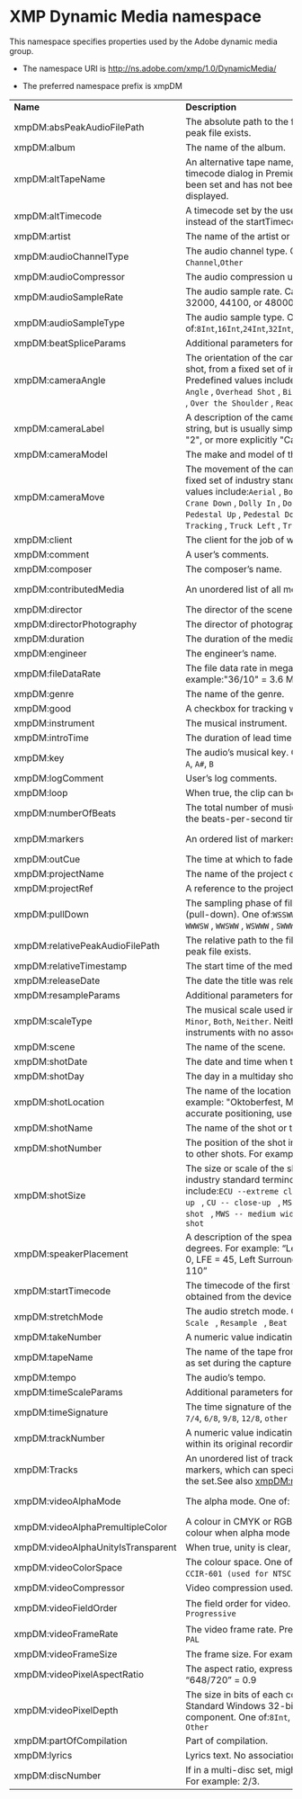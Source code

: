 # XMP Dynamic Media namespace

This namespace specifies properties used by the Adobe dynamic media group.

- The namespace URI is http://ns.adobe.com/xmp/1.0/DynamicMedia/

- The preferred namespace prefix is xmpDM

|    |           |    |
|----|-----------|----|
|**Name**|**Description**|**Type**|
|xmpDM:absPeakAudioFilePath|The absolute path to the file’s peak audio file. If empty, no peak file exists.  |[URI](./XMPDataTypes/CoreProperties.md#uri)|
|xmpDM:album|The name of the album.  |[Text](./XMPDataTypes/CoreProperties.md#text)|
|xmpDM:altTapeName|An alternative tape name, set via the project window or timecode dialog in Premiere. If an alternative name has been set and has not been reverted, that name is displayed.  |[Text](./XMPDataTypes/CoreProperties.md#text)|
|xmpDM:altTimecode|A timecode set by the user. When specified, it is used instead of the startTimecode.  |[Timecode](./XMPDataTypes/Timecode.md)|
|xmpDM:artist|The name of the artist or artists.  |[Text](./XMPDataTypes/CoreProperties.md#text)|
|xmpDM:audioChannelType|The audio channel type. One of:`Mono`,`Stereo`,`5.1`,`7.1`,`16 Channel`,`Other`|Closed Choice of [Text](./XMPDataTypes/CoreProperties.md#text)|
|xmpDM:audioCompressor|The audio compression used. For example, MP3.  |[Text](./XMPDataTypes/CoreProperties.md#text)|
|xmpDM:audioSampleRate|The audio sample rate. Can be any value, but commonly 32000, 44100, or 48000.  |[Integer](./XMPDataTypes/CoreProperties.md#integer)|
|xmpDM:audioSampleType|The audio sample type. One of:`8Int`,`16Int`,`24Int`,`32Int`,`32Float`,`Compressed`,`Packed`,`Other`|Closed Choice of [Text](./XMPDataTypes/CoreProperties.md#text)|
|xmpDM:beatSpliceParams|Additional parameters for Beat Splice stretch mode.  |[beatSpliceStretch](./XMPDataTypes/beatSpliceStretch.md)|
|xmpDM:cameraAngle|The orientation of the camera to the subject in a static shot, from a fixed set of industry standard terminology. Predefined values include: `Low Angle` , `Eye Level` , `High Angle` , `Overhead Shot` , `Birds Eye Shot` , `Dutch Angle` , `POV` , `Over the Shoulder` , `Reaction Shot`  |Open Choice of [Text](./XMPDataTypes/CoreProperties.md#text)|
|xmpDM:cameraLabel|A description of the camera used for a shoot. Can be any string, but is usually simply a number, for example "1", "2", or more explicitly "Camera 1"  |[Text](./XMPDataTypes/CoreProperties.md#text)|
|xmpDM:cameraModel|The make and model of the camera used for a shoot.  |[Text](./XMPDataTypes/CoreProperties.md#text)|
|xmpDM:cameraMove|The movement of the camera during the shot, from a fixed set of industry standard terminology. Predefined values include:`Aerial` , `Boom Up` , `Boom Down` , `Crane Up` , `Crane Down` , `Dolly In` , `Dolly Out` , `Pan Left` , `Pan Right` , `Pedestal Up` , `Pedestal Down` , `Tilt Up` , `Tilt Down` , `Tracking` , `Truck Left` , `Truck Right` , `Zoom In` , `Zoom Out`|Open Choice of [Text](./XMPDataTypes/CoreProperties.md#text)|
|xmpDM:client|The client for the job of which this shot or take is a part.  |[Text](./XMPDataTypes/CoreProperties.md#text)|
|xmpDM:comment|A user’s comments.  |[Text](./XMPDataTypes/CoreProperties.md#text)|
|xmpDM:composer|The composer’s name.  |[Text](./XMPDataTypes/CoreProperties.md#text)|
|xmpDM:contributedMedia|An unordered list of all media used to create this media.  |Unordered array of [Media](./XMPDataTypes/Media.md)|
|xmpDM:director|The director of the scene.  |[Text](./XMPDataTypes/CoreProperties.md#text)|
|xmpDM:directorPhotography|The director of photography for the scene.  |[Text](./XMPDataTypes/CoreProperties.md#text)|
|xmpDM:duration|The duration of the media file.  |[Time](./XMPDataTypes/Time.md)|
|xmpDM:engineer|The engineer’s name.  |[Text](./XMPDataTypes/CoreProperties.md#text)|
|xmpDM:fileDataRate|The file data rate in megabytes per second. For example:"36/10" = 3.6 MB/sec  |[Rational](./XMPDataTypes/CoreProperties.md#rational)|
|xmpDM:genre|The name of the genre.  |[Text](./XMPDataTypes/CoreProperties.md#text)|
|xmpDM:good|A checkbox for tracking whether a shot is a keeper.  |[Boolean](./XMPDataTypes/CoreProperties.md#boolean)|
|xmpDM:instrument|The musical instrument.  |[Text](./XMPDataTypes/CoreProperties.md#text)|
|xmpDM:introTime|The duration of lead time for queuing music.  |[Time](./XMPDataTypes/Time.md)|
|xmpDM:key|The audio’s musical key. One of:`C`, `C#`, `D`, `D#`, `E`, `F`, `F#`, `G`, `G#`, `A`, `A#`, `B`  |Closed Choice of [Text](./XMPDataTypes/CoreProperties.md#text)|
|xmpDM:logComment|User’s log comments.  |[Text](./XMPDataTypes/CoreProperties.md#text)|
|xmpDM:loop|When true, the clip can be looped seamlessly.  |[Boolean](./XMPDataTypes/CoreProperties.md#boolean)|
|xmpDM:numberOfBeats|The total number of musical beats in a clip; for example, the beats-per-second times the duration in seconds.  |[Real](./XMPDataTypes/CoreProperties.md#real)|
|xmpDM:markers|An ordered list of markers. See also [xmpDM:Tracks](./XMPDataTypes/Track.md).  |Ordered array of [Marker](./XMPDataTypes/Marker.md)|
|xmpDM:outCue|The time at which to fade out.  |[Time](./XMPDataTypes/Time.md)|
|xmpDM:projectName|The name of the project of which this file is a part.  |[Text](./XMPDataTypes/CoreProperties.md#text)|
|xmpDM:projectRef|A reference to the project of which this file is a part.  |[ProjectLink](./XMPDataTypes/ProjectLink.md)|
|xmpDM:pullDown|The sampling phase of film to be converted to video (pull-down). One of:`WSSWW` , `SSWWW` , `SWWWS` , `WWWSS` , `WWSSW` , `WWWSW` , `WWSWW` , `WSWWW` , `SWWWW` , `WWWWS`  |Closed Choice of [Text](./XMPDataTypes/CoreProperties.md#text)|
|xmpDM:relativePeakAudioFilePath|The relative path to the file’s peak audio file. If empty, no peak file exists.  |[URI](./XMPDataTypes/CoreProperties.md#uri)|
|xmpDM:relativeTimestamp|The start time of the media inside the audio project.  |[Time](./XMPDataTypes/Time.md)|
|xmpDM:releaseDate|The date the title was released.  |[Date](./XMPDataTypes/CoreProperties.md#date)|
|xmpDM:resampleParams|Additional parameters for Resample stretch mode.  |[resampleStretch](./XMPDataTypes/resampleStretch.md)|
|xmpDM:scaleType|The musical scale used in the music. One of: `Major`, `Minor`, `Both`, `Neither`. Neither is most often used for instruments with no associated scale, such as drums.  |Closed Choice of [Text](./XMPDataTypes/CoreProperties.md#text)|
|xmpDM:scene|The name of the scene.  |[Text](./XMPDataTypes/CoreProperties.md#text)|
|xmpDM:shotDate|The date and time when the video was shot.  |[Date](./XMPDataTypes/CoreProperties.md#date)|
|xmpDM:shotDay|The day in a multiday shoot. For example: Day 2, Friday.  |[Text](./XMPDataTypes/CoreProperties.md#text)|
|xmpDM:shotLocation|The name of the location where the video was shot. For example: "Oktoberfest, Munich Germany". For more accurate positioning, use the Exif GPS values.  |[Text](./XMPDataTypes/CoreProperties.md#text)|
|xmpDM:shotName|The name of the shot or take.  |[Text](./XMPDataTypes/CoreProperties.md#text)|
|xmpDM:shotNumber|The position of the shot in a script or production, relative to other shots. For example: 1, 2, 1a, 1b, 1.1, 1.2.  |[Text](./XMPDataTypes/CoreProperties.md#text)|
|xmpDM:shotSize|The size or scale of the shot framing, from a fixed set of industry standard terminology. Predefined values include:`ECU --extreme close-up ` , `MCU -- medium close-up ` , `CU -- close-up ` , `MS -- medium shot ` , `WS -- wide shot ` , `MWS -- medium wide shot ` , `EWS -- extreme wide shot`  |Open Choice of [Text](./XMPDataTypes/CoreProperties.md#text)|
|xmpDM:speakerPlacement|A description of the speaker angles from centre front in degrees. For example: “Left = -30, Right = 30, Centre = 0, LFE = 45, Left Surround = -110, Right Surround = 110”  |[Text](./XMPDataTypes/CoreProperties.md#text)|
|xmpDM:startTimecode|The timecode of the first frame of video in the file, as obtained from the device control.  |[Timecode](./XMPDataTypes/Timecode.md)|
|xmpDM:stretchMode|The audio stretch mode. One of:`Fixed length, ` , `Time-Scale ` , `Resample ` , `Beat Splice  ` , `Hybrid`  |Closed Choice of [Text](./XMPDataTypes/CoreProperties.md#text)|
|xmpDM:takeNumber|A numeric value indicating the absolute number of a take.  |[Integer](./XMPDataTypes/CoreProperties.md#integer)|
|xmpDM:tapeName|The name of the tape from which the clip was captured, as set during the capture process.  |[Text](./XMPDataTypes/CoreProperties.md#text)|
|xmpDM:tempo|The audio’s tempo.  |[Real](./XMPDataTypes/CoreProperties.md#real)|
|xmpDM:timeScaleParams|Additional parameters for Time-Scale stretch mode.  |[timeScaleStretch](./XMPDataTypes/timeScaleStretch.md)|
|xmpDM:timeSignature|The time signature of the music. One of:`2/4`, `3/4`, `4/4`, `5/4`, `7/4`, `6/8`, `9/8`, `12/8`, `other`  |Closed Choice of [Text](./XMPDataTypes/CoreProperties.md#text)|
|xmpDM:trackNumber|A numeric value indicating the order of the audio file within its original recording.  |[Integer](./XMPDataTypes/CoreProperties.md#integer)|
|xmpDM:Tracks|An unordered list of tracks. A track is a named set of markers, which can specify a frame rate for all markers in the set.See also [xmpDM:markers](./XMPDataTypes/Marker.md).  |Unordered array of [Track](./XMPDataTypes/Track.md)|
|xmpDM:videoAlphaMode|The alpha mode. One of: straight, pre-multiplied , or none  |Closed Choice of [Text](./XMPDataTypes/CoreProperties.md#text)|
|xmpDM:videoAlphaPremultipleColor|A colour in CMYK or RGB to be used as the premultiple colour when alpha mode is premultiplied.  |[Colorants](./XMPDataTypes/Colorants.md)|
|xmpDM:videoAlphaUnityIsTransparent|When true, unity is clear, when false, it is opaque.  |[Boolean](./XMPDataTypes/CoreProperties.md#boolean)|
|xmpDM:videoColorSpace|The colour space. One of:`sRGB (used by Photoshop)`, `CCIR-601 (used for NTSC)`, `CCIR-709 (used for HD)`  |Closed Choice of [Text](./XMPDataTypes/CoreProperties.md#text)|
|xmpDM:videoCompressor|Video compression used. For example, jpeg.  |[Text](./XMPDataTypes/CoreProperties.md#text)|
|xmpDM:videoFieldOrder|The field order for video. One of:`Upper`, `Lower`, `Progressive`  |Closed Choice of [Text](./XMPDataTypes/CoreProperties.md#text)|
|xmpDM:videoFrameRate|The video frame rate. Predefined values include:`24`, `NTSC`, `PAL`  |Open Choice of [Text](./XMPDataTypes/CoreProperties.md#text)|
|xmpDM:videoFrameSize|The frame size. For example: w:720, h: 480, unit:pixels  |[Dimensions](./XMPDataTypes/Dimensions.md)|
|xmpDM:videoPixelAspectRatio|The aspect ratio, expressed as wd/ht. For example: “648/720” = 0.9  |[Rational](./XMPDataTypes/CoreProperties.md#rational)|
|xmpDM:videoPixelDepth|The size in bits of each colour component of a pixel. Standard Windows 32-bit pixels have 8 bits per component. One of:`8Int`, `16Int`, `24Int`, `32Int`, `32Float`, `Other`|Closed Choice of [Text](./XMPDataTypes/CoreProperties.md#text)|
|xmpDM:partOfCompilation|Part of compilation.|[Boolean](./XMPDataTypes/CoreProperties.md#boolean)|
|xmpDM:lyrics|Lyrics text. No association with timecode.|[Text](./XMPDataTypes/CoreProperties.md#text)|
|xmpDM:discNumber|If in a multi-disc set, might contain total number of discs. For example: 2/3.|[Text](./XMPDataTypes/CoreProperties.md#text)|
